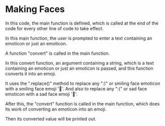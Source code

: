 # Making Faces

In this code, the main function is defined, which is called at the end of the code for every other line of code to take effect.

In this main function, the user is prompted to enter a text containing an emoticon or just an emoticon.

A function "convert" is called in the main function.

In this convert function, an argument containing a string, which is a text containing an emoticon or just an emoticon is passed, and this function converts it into an emoji.

It uses the ".replace()" method to replace any ":)" or smiling face emoticon with a smiling face emoji '🙂'. And also to replace any ":(" or sad face emoticon with a sad face emoji '🙁'.

After this, the "convert" function is called in the main function, which does its work of converting an emoticon into an emoji.

Then its converted value will be printed out.
